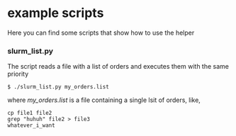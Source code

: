 # example scripts

Here you can find some scripts that show how to use the helper

### slurm\_list.py

The script reads a file with a list of orders and executes them with the same priority

```
$ ./slurm_list.py my_orders.list
```

where *my\_orders.list* is a file containing a single lsit of orders, like,

```
cp file1 file2
grep "huhuh" file2 > file3
whatever_i_want
```


